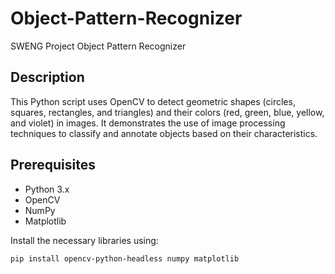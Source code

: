 # Object-Pattern-Recognizer
SWENG Project Object Pattern Recognizer
## Description
This Python script uses OpenCV to detect geometric shapes (circles, squares, rectangles, and triangles) and their colors (red, green, blue, yellow, and violet) in images. It demonstrates the use of image processing techniques to classify and annotate objects based on their characteristics.

## Prerequisites
- Python 3.x
- OpenCV
- NumPy
- Matplotlib

Install the necessary libraries using:
```bash
pip install opencv-python-headless numpy matplotlib
